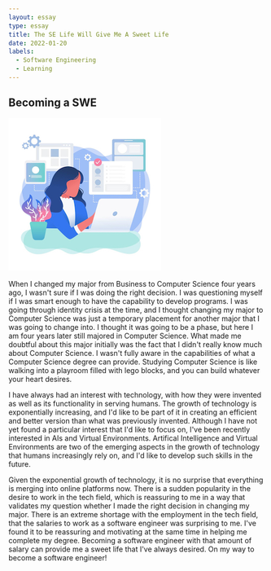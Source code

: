 ```yaml
---
layout: essay
type: essay
title: The SE Life Will Give Me A Sweet Life
date: 2022-01-20
labels:
  - Software Engineering
  - Learning
---
```


## Becoming a SWE

<img class="ui medium left floated rounded image" src="../images/swe.jpeg">

When I changed my major from Business to Computer Science four years ago, I wasn't sure if I was doing the right decision. I was questioning myself if I was smart enough to have the capability to develop programs. I was going through identity crisis at the time, and I thought changing my major to Computer Science was just a temporary placement for another major that I was going to change into. I thought it was going to be a phase, but here I am four years later still majored in Computer Science. What made me doubtful about this major initially was the fact that I didn't really know much about Computer Science. I wasn't fully aware in the capabilities of what a Computer Science degree can provide. Studying Computer Science is like walking into a playroom filled with lego blocks, and you can build whatever your heart desires.

I have always had an interest with technology, with how they were invented as well as its functionality in serving humans. The growth of technology is exponentially increasing, and I'd like to be part of it in creating an efficient and better version than what was previously invented. Although I have not yet found a particular interest that I'd like to focus on, I've been recently interested in AIs and Virtual Environments. Artifical Intelligence and Virtual Environments are two of the emerging aspects in the growth of technology that humans increasingly rely on, and I'd like to develop such skills in the future.  

Given the exponential growth of technology, it is no surprise that everything is merging into online platforms now. There is a sudden popularity in the desire to work in the tech field, which is reassuring to me in a way that validates my question whether I made the right decision in changing my major. There is an extreme shortage with the employment in the tech field, that the salaries to work as a software engineer was surprising to me. I've found it to be reassuring and motivating at the same time in helping me complete my degree. Becoming a software engineer with that amount of salary can provide me a sweet life that I've always desired. On my way to become a software engineer!
